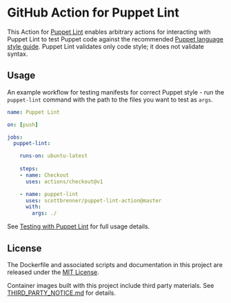 # GitHub Action for Puppet Lint

This Action for [Puppet Lint](http://puppet-lint.com/) enables arbitrary actions for interacting with Puppet Lint to test Puppet code against the recommended [Puppet language style guide](puppet.com/docs/puppet/latest/style_guide.html). Puppet Lint validates only code style; it does not validate syntax.

## Usage

An example workflow for testing manifests for correct Puppet style - run the `puppet-lint` command with the path to the files you want to test as `args`.

```yaml
name: Puppet Lint

on: [push]

jobs:
  puppet-lint:

    runs-on: ubuntu-latest
    
    steps:
    - name: Checkout
      uses: actions/checkout@v1

    - name: puppet-lint
      uses: scottbrenner/puppet-lint-action@master
      with:
        args: ./
```

See [Testing with Puppet Lint](https://github.com/rodjek/puppet-lint#testing-with-puppet-lint) for full usage details.

## License

The Dockerfile and associated scripts and documentation in this project are released under the [MIT License](LICENSE).

Container images built with this project include third party materials. See [THIRD_PARTY_NOTICE.md](THIRD_PARTY_NOTICE.md) for details.
